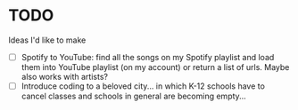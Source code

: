 # TODO
Ideas I'd like to make

 - [ ] Spotify to YouTube: find all the songs on my Spotify playlist and load them into YouTube playlist (on my account) or return a list of urls. Maybe also works with artists?
 - [ ] Introduce coding to a beloved city... in which K-12 schools have to cancel classes and schools in general are becoming empty...
